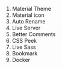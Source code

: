 1. Material Theme
2. Material icon
3. Auto Rename
4. Live Server
5. Better Comments
6. CSS Peek
7. Live Sass
8. Bookmark
9. Docker
